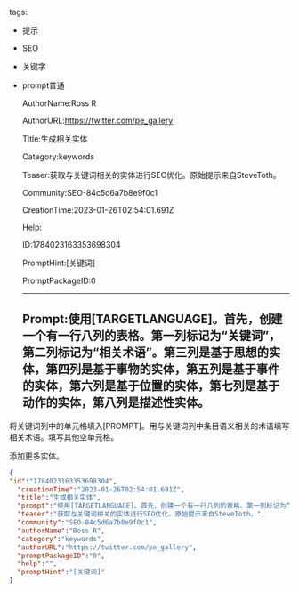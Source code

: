   tags: 
- 提示
- SEO
- 关键字
- prompt普通

  AuthorName:Ross R

  AuthorURL:https://twitter.com/pe_gallery

  Title:生成相关实体

  Category:keywords

  Teaser:获取与关键词相关的实体进行SEO优化。原始提示来自SteveToth。

  Community:SEO-84c5d6a7b8e9f0c1

  CreationTime:2023-01-26T02:54:01.691Z

  Help:

  ID:1784023163353698304

  PromptHint:[关键词]

  PromptPackageID:0

  ---

  ## Prompt:使用[TARGETLANGUAGE]。首先，创建一个有一行八列的表格。第一列标记为“关键词”，第二列标记为“相关术语”。第三列是基于思想的实体，第四列是基于事物的实体，第五列是基于事件的实体，第六列是基于位置的实体，第七列是基于动作的实体，第八列是描述性实体。

将关键词列中的单元格填入[PROMPT]。用与关键词列中条目语义相关的术语填写相关术语。填写其他空单元格。

添加更多实体。

  ```json
  {
  "id":"1784023163353698304",
    "creationTime":"2023-01-26T02:54:01.691Z",
    "title":"生成相关实体",
    "prompt":"使用[TARGETLANGUAGE]。首先，创建一个有一行八列的表格。第一列标记为“关键词”，第二列标记为“相关术语”。第三列是基于思想的实体，第四列是基于事物的实体，第五列是基于事件的实体，第六列是基于位置的实体，第七列是基于动作的实体，第八列是描述性实体。\n\n将关键词列中的单元格填入[PROMPT]。用与关键词列中条目语义相关的术语填写相关术语。填写其他空单元格。\n\n添加更多实体。",
    "teaser":"获取与关键词相关的实体进行SEO优化。原始提示来自SteveToth。",
    "community":"SEO-84c5d6a7b8e9f0c1",
    "authorName":"Ross R",
    "category":"keywords",
    "authorURL":"https://twitter.com/pe_gallery",
    "promptPackageID":"0",
    "help":"",
    "promptHint":"[关键词]"
  }
  ```

